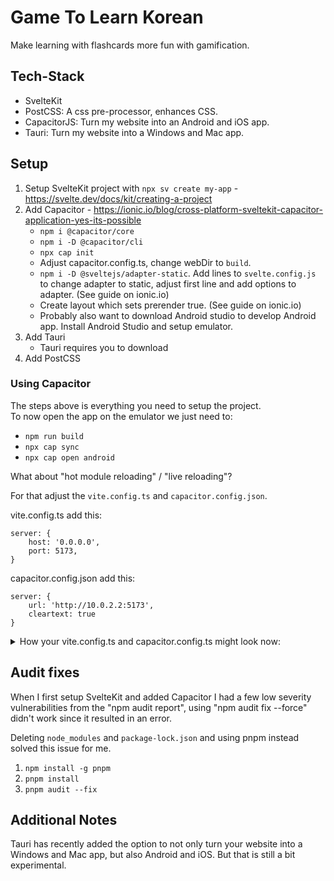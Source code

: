 # Game To Learn Korean

Make learning with flashcards more fun with gamification.

## Tech-Stack

- SvelteKit
- PostCSS: A css pre-processor, enhances CSS.
- CapacitorJS: Turn my website into an Android and iOS app.
- Tauri: Turn my website into a Windows and Mac app.

## Setup

1. Setup SvelteKit project with `npx sv create my-app` - https://svelte.dev/docs/kit/creating-a-project
2. Add Capacitor - https://ionic.io/blog/cross-platform-sveltekit-capacitor-application-yes-its-possible
   - `npm i @capacitor/core`
   - `npm i -D @capacitor/cli`
   - `npx cap init`
   - Adjust capacitor.config.ts, change webDir to `build`.
   - `npm i -D @sveltejs/adapter-static`. Add lines to `svelte.config.js` to change adapter to static, adjust first line and add options to adapter. (See guide on ionic.io)
   - Create layout which sets prerender true. (See guide on ionic.io)
   - Probably also want to download Android studio to develop Android app. Install Android Studio and setup emulator.
3. Add Tauri
    - Tauri requires you to download
4. Add PostCSS

### Using Capacitor

The steps above is everything you need to setup the project.  
To now open the app on the emulator we just need to:
- `npm run build`
- `npx cap sync`
- `npx cap open android`

What about "hot module reloading" / "live reloading"?




For that adjust the `vite.config.ts` and `capacitor.config.json`.

vite.config.ts add this:
```
server: {
    host: '0.0.0.0',
    port: 5173,
}
```

capacitor.config.json add this:
```
server: {
    url: 'http://10.0.2.2:5173',
    cleartext: true
}
```

<details> <summary> How your vite.config.ts and capacitor.config.ts might look now: </summary>

```
//vite.config.ts
import { sveltekit } from '@sveltejs/kit/vite';
import { defineConfig } from 'vite';

export default defineConfig({
	plugins: [sveltekit()],
	server: {
		host: '0.0.0.0', // Allow external connections
		port: 5173, // Default Vite port
	  }
});

//capacitor.config.json
import type { CapacitorConfig } from '@capacitor/cli';

const config: CapacitorConfig = {
  appId: 'game.tolearnkorean.com',
  appName: 'gametolearnkorean',
  webDir: 'build',
  server: {
    url: 'http://10.0.2.2:5173',
    cleartext: true
  }
};

export default config;
```

</details>

## Audit fixes

When I first setup SvelteKit and added Capacitor I had a few low severity vulnerabilities from the "npm audit report", using "npm audit fix --force" didn't work since it resulted in an error.

Deleting `node_modules` and `package-lock.json` and using pnpm instead solved this issue for me.

1. `npm install -g pnpm`
2. `pnpm install`
3. `pnpm audit --fix`

## Additional Notes

Tauri has recently added the option to not only turn your website into a Windows and Mac app, but also Android and iOS. But that is still a bit experimental.